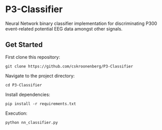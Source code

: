 # P3-Classifier
Neural Network binary classifier implementation for discriminating P300 event-related potential EEG data amongst other signals. 

## Get Started
First clone this repository:

`git clone https://github.com/cskroonenberg/P3-Classifier`

Navigate to the project directory:

`cd P3-Classifier`

Install dependencies:

`pip install -r requirements.txt`

Execution:

`python nn_classifier.py`
